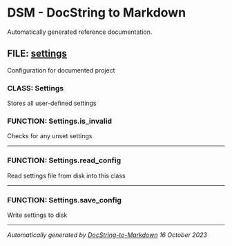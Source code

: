 # DSM - DocString to Markdown

Automatically generated reference documentation.


## FILE: [settings](../settings.py)

Configuration for documented project

### CLASS: Settings

Stores all user-defined settings

### FUNCTION: Settings.is_invalid

Checks for any unset settings


---

### FUNCTION: Settings.read_config

Read settings file from disk into this class


---

### FUNCTION: Settings.save_config

Write settings to disk


---



*Automatically generated by [DocString-to-Markdown](https://github.com/j-lucas-d/DocString-to-Markdown) 16 October 2023*
